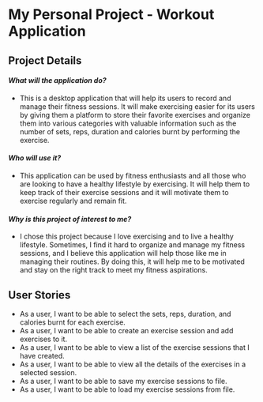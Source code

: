 # My Personal Project - Workout Application

## Project Details

#### *What will the application do?*
- This is a desktop application that will help its users to record and manage their fitness sessions.
It will make exercising easier for its users by giving them a platform to store their favorite exercises
and organize them into various categories with valuable information such as the number of sets,
reps, duration and calories burnt by performing the exercise.


#### *Who will use it?*
- This application can be used by fitness enthusiasts and all those who are looking
  to have a healthy lifestyle by exercising. It will help them to keep track of their exercise sessions
and it will motivate them to exercise regularly and remain fit.


#### *Why is this project of interest to me?*
- I chose this project because I love exercising and to live a healthy lifestyle.
Sometimes, I find it hard to organize and manage my fitness sessions,
and I believe this application will help those like me in managing their
routines. By doing this, it will help me to be motivated and stay on the right track
  to meet my fitness aspirations.


## **User Stories**
- As a user, I want to be able to select the sets, reps, duration, and calories burnt for each exercise.
- As a user, I want to be able to create an exercise session and
    add exercises to it.
- As a user, I want to be able to view a list of the exercise sessions that I have created.
- As a user, I want to be able to view all the details of the exercises in a selected session.
- As a user, I want to be able to save my exercise sessions to file.
- As a user, I want to be able to load my exercise sessions from file.

